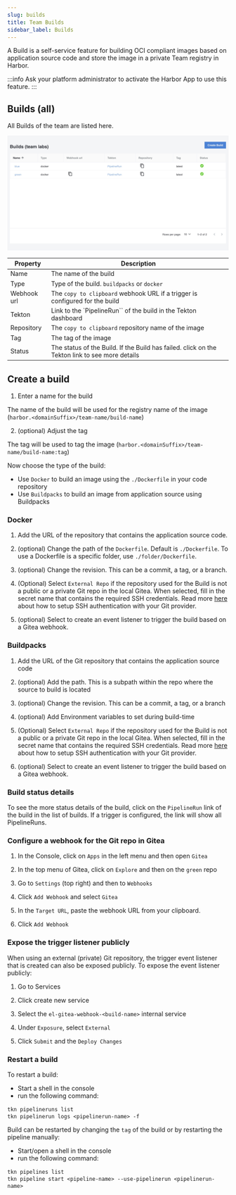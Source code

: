 ```yaml
---
slug: builds
title: Team Builds
sidebar_label: Builds
---
```


<!-- ![Console: new service](img/team-builds.png) -->

A Build is a self-service feature for building OCI compliant images based on application source code and store the image in a private Team registry in Harbor.

:::info
Ask your platform administrator to activate the Harbor App to use this feature.
:::

## Builds (all)

All Builds of the team are listed here.

![Team builds](../../img/team-builds.png)

| Property      | Description                                                     |
| ------------- | --------------------------------------------------------------- |
| Name          | The name of the build                                           |
| Type          | Type of the build. `buildpacks` or `docker`                     |
| Webhook url   | The `copy to clipboard` webhook URL if a trigger is configured for the build |
| Tekton        | Link to the `PipelineRun`` of the build in the Tekton dashboard |
| Repository    | The `copy to clipboard` repository name of the image            |
| Tag           | The tag of the image                                            |
| Status        | The status of the Build. If the Build has failed. click on the Tekton link to see more details |

## Create a build

1. Enter a name for the build

The name of the build will be used for the registry name of the image (`harbor.<domainSuffix>/team-name/build-name`)

2. (optional) Adjust the tag

The tag will be used to tag the image  (`harbor.<domainSuffix>/team-name/build-name:tag`)

Now choose the type of the build:

- Use `Docker` to build an image using the `./Dockerfile` in your code repository
- Use `Buildpacks` to build an image from application source using Buildpacks

### Docker

1. Add the URL of the repository that contains the application source code.

2. (optional) Change the path of the `Dockerfile`. Default is `./Dockerfile`. To use a Dockerfile is a specific folder, use `./folder/Dockerfile`.

3. (optional) Change the revision. This can be a commit, a tag, or a branch.

4. (Optional) Select `External Repo` if the repository used for the Build is not a public or a private Git repo in the local Gitea. When selected, fill in the secret name that contains the required SSH credentials. Read more [here](https://tekton.dev/docs/how-to-guides/clone-repository/#git-authentication) about how to setup SSH authentication with your Git provider.

5. (optional) Select to create an event listener to trigger the build based on a Gitea webhook.

### Buildpacks

1. Add the URL of the Git repository that contains the application source code

2. (optional) Add the path. This is a subpath within the repo where the source to build is located

3. (optional) Change the revision. This can be a commit, a tag, or a branch

4. (optional) Add Environment variables to set during build-time

5. (Optional) Select `External Repo` if the repository used for the Build is not a public or a private Git repo in the local Gitea. When selected, fill in the secret name that contains the required SSH credentials. Read more [here](https://tekton.dev/docs/how-to-guides/clone-repository/#git-authentication) about how to setup SSH authentication with your Git provider.

6. (optional) Select to create an event listener to trigger the build based on a Gitea webhook.

### Build status details

To see the more status details of the build, click on the `PipelineRun` link of the build in the list of builds. If a trigger is configured, the link will show all PipelineRuns.

### Configure a webhook for the Git repo in Gitea

1. In the Console, click on `Apps` in the left menu and then open `Gitea`

2. In the top menu of Gitea, click on `Explore` and then on the `green` repo

3. Go to `Settings` (top right) and then to `Webhooks`

4. Click `Add Webhook` and select `Gitea`

5. In the `Target URL`, paste the webhook URL from your clipboard.

6. Click `Add Webhook`

### Expose the trigger listener publicly

When using an external (private) Git repository, the trigger event listener that is created can also be exposed publicly. To expose the event listener publicly:

1. Go to Services

2. Click create new service

3. Select the `el-gitea-webhook-<build-name>` internal service

4. Under `Exposure`, select `External`

5. Click `Submit` and the `Deploy Changes`

### Restart a build

To restart a build:

- Start a shell in the console
- run the following command:

```
tkn pipelineruns list
tkn pipelinerun logs <pipelinerun-name> -f
```

Build can be restarted by changing the `tag` of the build or by restarting the pipeline manually:

- Start/open a shell in the console
- run the following command:

```
tkn pipelines list
tkn pipeline start <pipeline-name> --use-pipelinerun <pipelinerun-name>
```


